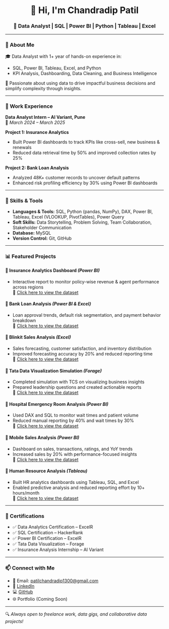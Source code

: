 <h1 align="center">👋 Hi, I'm Chandradip Patil</h1>
<h3 align="center">💼 Data Analyst | SQL | Power BI | Python | Tableau | Excel</h3>

---

### 📌 About Me

🎓 Data Analyst with 1+ year of hands-on experience in:
- SQL, Power BI, Tableau, Excel, and Python  
- KPI Analysis, Dashboarding, Data Cleaning, and Business Intelligence

🚀 Passionate about using data to drive impactful business decisions and simplify complexity through insights.

---

### 💼 Work Experience

**Data Analyst Intern – AI Variant, Pune**  
📅 *March 2024 – March 2025*  

**Project 1: Insurance Analytics**  
- Built Power BI dashboards to track KPIs like cross-sell, new business & renewals  
- Reduced data retrieval time by 50% and improved collection rates by 25%  

**Project 2: Bank Loan Analysis**  
- Analyzed 48K+ customer records to uncover default patterns  
- Enhanced risk profiling efficiency by 30% using Power BI dashboards  

---

### 🧠 Skills & Tools

- **Languages & Tools:** SQL, Python (pandas, NumPy), DAX, Power BI, Tableau, Excel (VLOOKUP, PivotTables), Power Query  
- **Soft Skills:** Data Storytelling, Problem Solving, Team Collaboration, Stakeholder Communication  
- **Database:** MySQL  
- **Version Control:** Git, GitHub  

---

### 📊 Featured Projects

#### 📌 Insurance Analytics Dashboard *(Power BI)*  
- Interactive report to monitor policy-wise revenue & agent performance across regions  
 🔗 [Click here to view the dataset](https://github.com/chandradippatil/Insurance-analysis-Project/)


#### 📌 Bank Loan Analysis *(Power BI & Excel)*  
- Loan approval trends, default risk segmentation, and payment behavior breakdown  
 🔗 [Click here to view the dataset](https://github.com/chandradippatil/Bank_Analysis-Project/)

#### 📌 Blinkit Sales Analysis *(Excel)*  
- Sales forecasting, customer satisfaction, and inventory distribution  
- Improved forecasting accuracy by 20% and reduced reporting time  
 🔗 [Click here to view the dataset](https://github.com/chandradippatil/Insurance-analysis-Project/)

#### 📌 Tata Data Visualization Simulation *(Forage)*  
- Completed simulation with TCS on visualizing business insights  
- Prepared leadership questions and created actionable reports  
 🔗 [Click here to view the dataset](https://github.com/chandradippatil/Insurance-analysis-Project/)

#### 📌 Hospital Emergency Room Analysis *(Power BI)*  
- Used DAX and SQL to monitor wait times and patient volume  
- Reduced manual reporting by 40% and wait times by 30%  
 🔗 [Click here to view the dataset](https://github.com/chandradippatil/Insurance-analysis-Project/)

#### 📌 Mobile Sales Analysis *(Power BI)*  
- Dashboard on sales, transactions, ratings, and YoY trends  
- Increased sales by 20% with performance-focused insights  
 🔗 [Click here to view the dataset](https://github.com/chandradippatil/Insurance-analysis-Project/)

#### 📌 Human Resource Analysis *(Tableau)*  
- Built HR analytics dashboards using Tableau, SQL, and Excel  
- Enabled predictive analysis and reduced reporting effort by 10+ hours/month  
 🔗 [Click here to view the dataset](https://github.com/chandradippatil/Insurance-analysis-Project/)

---

### 🏅 Certifications

- ✅ Data Analytics Certification – ExcelR  
- ✅ SQL Certification – HackerRank  
- ✅ Power BI Certification – ExcelR  
- ✅ Tata Data Visualization – Forage  
- ✅ Insurance Analysis Internship – AI Variant  

---

### 📫 Connect with Me

- 📧 Email: [patilchandradip1300@gmail.com](mailto:patilchandradip1300@gmail.com)  
- 🔗 [LinkedIn](https://www.linkedin.com/in/chandradippatil)  
- 💻 [GitHub](https://github.com/chandradippatil)  
- 🌐 Portfolio (Coming Soon)

---

🔍 *Always open to freelance work, data gigs, and collaborative data projects!*
